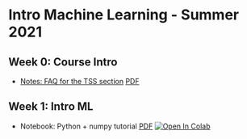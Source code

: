 # Intro Machine Learning - Summer 2021


## Week 0: Course Intro

* [Notes: FAQ for the TSS section](notes/tss-faq) [PDF](notes/fss-faq.pdf)

## Week 1: Intro ML

* Notebook: Python + numpy tutorial [PDF](notebooks/notebooks/1-python-numpy-tutorial.pdf)  [![Open In Colab](https://colab.research.google.com/assets/colab-badge.svg)](https://colab.research.google.com/github/ffund/ml-notebooks/blob/master/notebooks/1-python-numpy-tutorial.ipynb)
